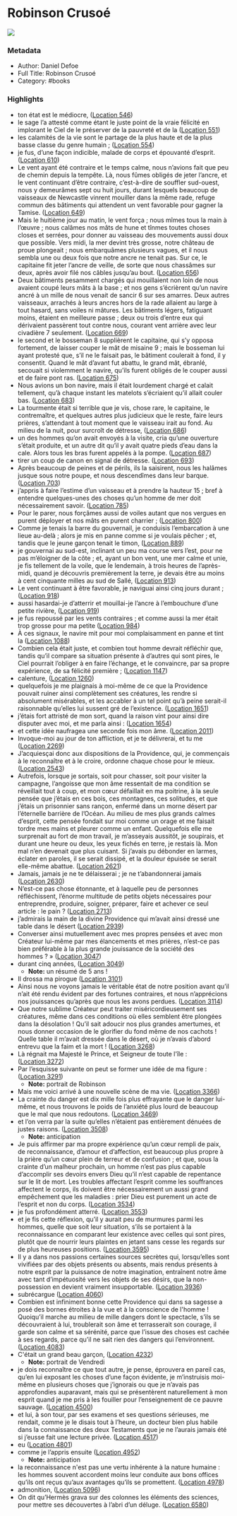 # Robinson Crusoé

![](https://m.media-amazon.com/images/I/8100nmpp95L._SY160.jpg)

### Metadata

- Author: Daniel Defoe
- Full Title: Robinson Crusoé
- Category: #books

### Highlights

- ton état est le médiocre, ([Location 546](https://readwise.io/to_kindle?action=open&asin=B009YBTWE6&location=546))
- le sage l’a attesté comme étant le juste point de la vraie félicité en implorant le Ciel de le préserver de la pauvreté et de la ([Location 551](https://readwise.io/to_kindle?action=open&asin=B009YBTWE6&location=551))
- les calamités de la vie sont le partage de la plus haute et de la plus basse classe du genre humain ; ([Location 554](https://readwise.io/to_kindle?action=open&asin=B009YBTWE6&location=554))
- je fus, d’une façon indicible, malade de corps et épouvanté d’esprit. ([Location 610](https://readwise.io/to_kindle?action=open&asin=B009YBTWE6&location=610))
- Le vent ayant été contraire et le temps calme, nous n’avions fait que peu de chemin depuis la tempête. Là, nous fûmes obligés de jeter l’ancre, et le vent continuant d’être contraire, c’est-à-dire de souffler sud-ouest, nous y demeurâmes sept ou huit jours, durant lesquels beaucoup de vaisseaux de Newcastle vinrent mouiller dans la même rade, refuge commun des bâtiments qui attendent un vent favorable pour gagner la Tamise. ([Location 649](https://readwise.io/to_kindle?action=open&asin=B009YBTWE6&location=649))
- Mais le huitième jour au matin, le vent força ; nous mîmes tous la main à l’œuvre ; nous calâmes nos mâts de hune et tînmes toutes choses closes et serrées, pour donner au vaisseau des mouvements aussi doux que possible. Vers midi, la mer devint très grosse, notre château de proue plongeait ; nous embarquâmes plusieurs vagues, et il nous sembla une ou deux fois que notre ancre ne tenait pas. Sur ce, le capitaine fit jeter l’ancre de veille, de sorte que nous chassâmes sur deux, après avoir filé nos câbles jusqu’au bout. ([Location 656](https://readwise.io/to_kindle?action=open&asin=B009YBTWE6&location=656))
- Deux bâtiments pesamment chargés qui mouillaient non loin de nous avaient coupé leurs mâts à la base ; et nos gens s’écrièrent qu’un navire ancré à un mille de nous venait de sancir 6 sur ses amarres. Deux autres vaisseaux, arrachés à leurs ancres hors de la rade allaient au large à tout hasard, sans voiles ni mâtures. Les bâtiments légers, fatiguant moins, étaient en meilleure passe ; deux ou trois d’entre eux qui dérivaient passèrent tout contre nous, courant vent arrière avec leur civadière 7 seulement. ([Location 669](https://readwise.io/to_kindle?action=open&asin=B009YBTWE6&location=669))
- le second et le bosseman 8 supplièrent le capitaine, qui s’y opposa fortement, de laisser couper le mât de misaine 9 ; mais le bosseman lui ayant protesté que, s’il ne le faisait pas, le bâtiment coulerait à fond, il y consentit. Quand le mât d’avant fut abattu, le grand mât, ébranlé, secouait si violemment le navire, qu’ils furent obligés de le couper aussi et de faire pont ras. ([Location 675](https://readwise.io/to_kindle?action=open&asin=B009YBTWE6&location=675))
- Nous avions un bon navire, mais il était lourdement chargé et calait tellement, qu’à chaque instant les matelots s’écriaient qu’il allait couler bas. ([Location 683](https://readwise.io/to_kindle?action=open&asin=B009YBTWE6&location=683))
- La tourmente était si terrible que je vis, chose rare, le capitaine, le contremaître, et quelques autres plus judicieux que le reste, faire leurs prières, s’attendant à tout moment que le vaisseau irait au fond. Au milieu de la nuit, pour surcroît de détresse, ([Location 686](https://readwise.io/to_kindle?action=open&asin=B009YBTWE6&location=686))
- un des hommes qu’on avait envoyés à la visite, cria qu’une ouverture s’était produite, et un autre dit qu’il y avait quatre pieds d’eau dans la cale. Alors tous les bras furent appelés à la pompe. ([Location 687](https://readwise.io/to_kindle?action=open&asin=B009YBTWE6&location=687))
- tirer un coup de canon en signal de détresse. ([Location 693](https://readwise.io/to_kindle?action=open&asin=B009YBTWE6&location=693))
- Après beaucoup de peines et de périls, ils la saisirent, nous les halâmes jusque sous notre poupe, et nous descendîmes dans leur barque. ([Location 703](https://readwise.io/to_kindle?action=open&asin=B009YBTWE6&location=703))
- j’appris à faire l’estime d’un vaisseau et à prendre la hauteur 15 ; bref à entendre quelques-unes des choses qu’un homme de mer doit nécessairement savoir. ([Location 785](https://readwise.io/to_kindle?action=open&asin=B009YBTWE6&location=785))
- Pour le parer, nous forçâmes aussi de voiles autant que nos vergues en purent déployer et nos mâts en purent charrier ; ([Location 800](https://readwise.io/to_kindle?action=open&asin=B009YBTWE6&location=800))
- Comme je tenais la barre du gouvernail, je conduisis l’embarcation à une lieue au-delà ; alors je mis en panne comme si je voulais pêcher ; et, tandis que le jeune garçon tenait le timon, ([Location 889](https://readwise.io/to_kindle?action=open&asin=B009YBTWE6&location=889))
- je gouvernai au sud-est, inclinant un peu ma course vers l’est, pour ne pas m’éloigner de la côte ; et, ayant un bon vent, une mer calme et unie, je fis tellement de la voile, que le lendemain, à trois heures de l’après-midi, quand je découvris premièrement la terre, je devais être au moins à cent cinquante milles au sud de Sallé, ([Location 913](https://readwise.io/to_kindle?action=open&asin=B009YBTWE6&location=913))
- Le vent continuant à être favorable, je naviguai ainsi cinq jours durant ; ([Location 918](https://readwise.io/to_kindle?action=open&asin=B009YBTWE6&location=918))
- aussi hasardai-je d’atterrir et mouillai-je l’ancre à l’embouchure d’une petite rivière, ([Location 919](https://readwise.io/to_kindle?action=open&asin=B009YBTWE6&location=919))
- je fus repoussé par les vents contraires ; et comme aussi la mer était trop grosse pour ma petite ([Location 984](https://readwise.io/to_kindle?action=open&asin=B009YBTWE6&location=984))
- À ces signaux, le navire mit pour moi complaisamment en panne et tint la ([Location 1088](https://readwise.io/to_kindle?action=open&asin=B009YBTWE6&location=1088))
- Combien cela était juste, et combien tout homme devrait réfléchir que, tandis qu’il compare sa situation présente à d’autres qui sont pires, le Ciel pourrait l’obliger à en faire l’échange, et le convaincre, par sa propre expérience, de sa félicité première ; ([Location 1147](https://readwise.io/to_kindle?action=open&asin=B009YBTWE6&location=1147))
- calenture, ([Location 1260](https://readwise.io/to_kindle?action=open&asin=B009YBTWE6&location=1260))
- quelquefois je me plaignais à moi-même de ce que la Providence pouvait ruiner ainsi complètement ses créatures, les rendre si absolument misérables, et les accabler à un tel point qu’à peine serait-il raisonnable qu’elles lui sussent gré de l’existence. ([Location 1651](https://readwise.io/to_kindle?action=open&asin=B009YBTWE6&location=1651))
- j’étais fort attristé de mon sort, quand la raison vint pour ainsi dire disputer avec moi, et me parla ainsi : ([Location 1654](https://readwise.io/to_kindle?action=open&asin=B009YBTWE6&location=1654))
- et cette idée naufragea une seconde fois mon âme. ([Location 2011](https://readwise.io/to_kindle?action=open&asin=B009YBTWE6&location=2011))
- Invoque-moi au jour de ton affliction, et je te délivrerai, et tu me ([Location 2269](https://readwise.io/to_kindle?action=open&asin=B009YBTWE6&location=2269))
- J’acquiesçai donc aux dispositions de la Providence, qui, je commençais à le reconnaître et à le croire, ordonne chaque chose pour le mieux. ([Location 2543](https://readwise.io/to_kindle?action=open&asin=B009YBTWE6&location=2543))
- Autrefois, lorsque je sortais, soit pour chasser, soit pour visiter la campagne, l’angoisse que mon âme ressentait de ma condition se réveillait tout à coup, et mon cœur défaillait en ma poitrine, à la seule pensée que j’étais en ces bois, ces montagnes, ces solitudes, et que j’étais un prisonnier sans rançon, enfermé dans un morne désert par l’éternelle barrière de l’Océan. Au milieu de mes plus grands calmes d’esprit, cette pensée fondait sur moi comme un orage et me faisait tordre mes mains et pleurer comme un enfant. Quelquefois elle me surprenait au fort de mon travail, je m’asseyais aussitôt, je soupirais, et durant une heure ou deux, les yeux fichés en terre, je restais là. Mon mal n’en devenait que plus cuisant. Si j’avais pu débonder en larmes, éclater en paroles, il se serait dissipé, et la douleur épuisée se serait elle-même abattue. ([Location 2621](https://readwise.io/to_kindle?action=open&asin=B009YBTWE6&location=2621))
- Jamais, jamais je ne te délaisserai ; je ne t’abandonnerai jamais ([Location 2630](https://readwise.io/to_kindle?action=open&asin=B009YBTWE6&location=2630))
- N’est-ce pas chose étonnante, et à laquelle peu de personnes réfléchissent, l’énorme multitude de petits objets nécessaires pour entreprendre, produire, soigner, préparer, faire et achever ce seul article : le pain ? ([Location 2713](https://readwise.io/to_kindle?action=open&asin=B009YBTWE6&location=2713))
- j’admirais la main de la divine Providence qui m’avait ainsi dressé une table dans le désert ([Location 2939](https://readwise.io/to_kindle?action=open&asin=B009YBTWE6&location=2939))
- Converser ainsi mutuellement avec mes propres pensées et avec mon Créateur lui-même par mes élancements et mes prières, n’est-ce pas bien préférable à la plus grande jouissance de la société des hommes ? » ([Location 3047](https://readwise.io/to_kindle?action=open&asin=B009YBTWE6&location=3047))
- durant cinq années, ([Location 3049](https://readwise.io/to_kindle?action=open&asin=B009YBTWE6&location=3049))
    - **Note:** un résumé de 5 ans !
- Il drossa ma pirogue ([Location 3101](https://readwise.io/to_kindle?action=open&asin=B009YBTWE6&location=3101))
- Ainsi nous ne voyons jamais le véritable état de notre position avant qu’il n’ait été rendu évident par des fortunes contraires, et nous n’apprécions nos jouissances qu’après que nous les avons perdues. ([Location 3114](https://readwise.io/to_kindle?action=open&asin=B009YBTWE6&location=3114))
- Que notre sublime Créateur peut traiter miséricordieusement ses créatures, même dans ces conditions où elles semblent être plongées dans la désolation ! Qu’il sait adoucir nos plus grandes amertumes, et nous donner occasion de le glorifier du fond même de nos cachots ! Quelle table il m’avait dressée dans le désert, où je n’avais d’abord entrevu que la faim et la mort ! ([Location 3268](https://readwise.io/to_kindle?action=open&asin=B009YBTWE6&location=3268))
- Là régnait ma Majesté le Prince, et Seigneur de toute l'île : ([Location 3272](https://readwise.io/to_kindle?action=open&asin=B009YBTWE6&location=3272))
- Par l’esquisse suivante on peut se former une idée de ma figure : ([Location 3291](https://readwise.io/to_kindle?action=open&asin=B009YBTWE6&location=3291))
    - **Note:** portrait de Robinson
- Mais me voici arrivé à une nouvelle scène de ma vie. ([Location 3366](https://readwise.io/to_kindle?action=open&asin=B009YBTWE6&location=3366))
- La crainte du danger est dix mille fois plus effrayante que le danger lui-même, et nous trouvons le poids de l’anxiété plus lourd de beaucoup que le mal que nous redoutons. ([Location 3469](https://readwise.io/to_kindle?action=open&asin=B009YBTWE6&location=3469))
- et l’on verra par la suite qu’elles n’étaient pas entièrement dénuées de justes raisons. ([Location 3508](https://readwise.io/to_kindle?action=open&asin=B009YBTWE6&location=3508))
    - **Note:** anticipation 
- Je puis affirmer par ma propre expérience qu’un cœur rempli de paix, de reconnaissance, d’amour et d’affection, est beaucoup plus propre à la prière qu’un cœur plein de terreur et de confusion ; et que, sous la crainte d’un malheur prochain, un homme n’est pas plus capable d’accomplir ses devoirs envers Dieu qu’il n’est capable de repentance sur le lit de mort. Les troubles affectant l’esprit comme les souffrances affectent le corps, ils doivent être nécessairement un aussi grand empêchement que les maladies : prier Dieu est purement un acte de l’esprit et non du corps. ([Location 3534](https://readwise.io/to_kindle?action=open&asin=B009YBTWE6&location=3534))
- je fus profondément atterré. ([Location 3553](https://readwise.io/to_kindle?action=open&asin=B009YBTWE6&location=3553))
- et je fis cette réflexion, qu’il y aurait peu de murmures parmi les hommes, quelle que soit leur situation, s’ils se portaient à la reconnaissance en comparant leur existence avec celles qui sont pires, plutôt que de nourrir leurs plaintes en jetant sans cesse les regards sur de plus heureuses positions. ([Location 3595](https://readwise.io/to_kindle?action=open&asin=B009YBTWE6&location=3595))
- Il y a dans nos passions certaines sources secrètes qui, lorsqu’elles sont vivifiées par des objets présents ou absents, mais rendus présents à notre esprit par la puissance de notre imagination, entraînent notre âme avec tant d’impétuosité vers les objets de ses désirs, que la non-possession en devient vraiment insupportable. ([Location 3936](https://readwise.io/to_kindle?action=open&asin=B009YBTWE6&location=3936))
- subrécargue ([Location 4060](https://readwise.io/to_kindle?action=open&asin=B009YBTWE6&location=4060))
- Combien est infiniment bonne cette Providence qui dans sa sagesse a posé des bornes étroites à la vue et à la conscience de l'homme ! Quoiqu’il marche au milieu de mille dangers dont le spectacle, s’ils se découvraient à lui, troublerait son âme et terrasserait son courage, il garde son calme et sa sérénité, parce que l’issue des choses est cachée à ses regards, parce qu’il ne sait rien des dangers qui l’environnent. ([Location 4083](https://readwise.io/to_kindle?action=open&asin=B009YBTWE6&location=4083))
- C'était un grand beau garçon, ([Location 4232](https://readwise.io/to_kindle?action=open&asin=B009YBTWE6&location=4232))
    - **Note:** portrait de Vendredi 
- je dois reconnaître ce que tout autre, je pense, éprouvera en pareil cas, qu’en lui exposant les choses d’une façon évidente, je m’instruisis moi-même en plusieurs choses que j’ignorais ou que je n’avais pas approfondies auparavant, mais qui se présentèrent naturellement à mon esprit quand je me pris à les fouiller pour l’enseignement de ce pauvre sauvage. ([Location 4500](https://readwise.io/to_kindle?action=open&asin=B009YBTWE6&location=4500))
- et lui, à son tour, par ses examens et ses questions sérieuses, me rendait, comme je le disais tout à l’heure, un docteur bien plus habile dans la connaissance des deux Testaments que je ne l’aurais jamais été si j’eusse fait une lecture privée. ([Location 4517](https://readwise.io/to_kindle?action=open&asin=B009YBTWE6&location=4517))
- eu ([Location 4801](https://readwise.io/to_kindle?action=open&asin=B009YBTWE6&location=4801))
- comme je l’appris ensuite ([Location 4952](https://readwise.io/to_kindle?action=open&asin=B009YBTWE6&location=4952))
    - **Note:** anticipation 
- la reconnaissance n'est pas une vertu inhérente à la nature humaine : les hommes souvent accordent moins leur conduite aux bons offices qu’ils ont reçus qu’aux avantages qu’ils se promettent. ([Location 4978](https://readwise.io/to_kindle?action=open&asin=B009YBTWE6&location=4978))
- admonition, ([Location 5096](https://readwise.io/to_kindle?action=open&asin=B009YBTWE6&location=5096))
- On dit qu’Hermès grava sur des colonnes les éléments des sciences, pour mettre ses découvertes à l’abri d’un déluge. ([Location 6580](https://readwise.io/to_kindle?action=open&asin=B009YBTWE6&location=6580))

